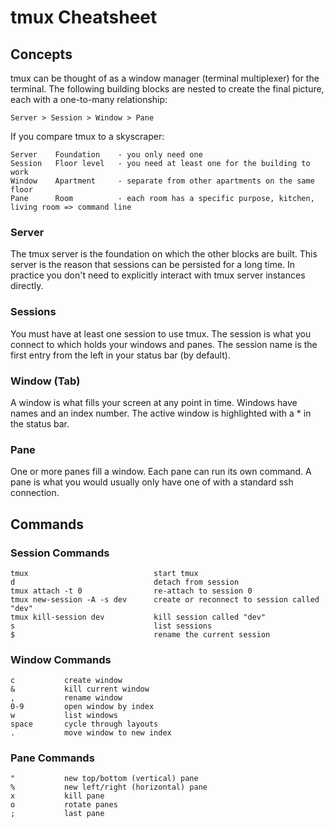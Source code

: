 # tmux Cheatsheet

## Concepts
tmux can be thought of as a window manager (terminal multiplexer) for the terminal. The following building blocks are nested to create the final picture, each with a one-to-many relationship:

    Server > Session > Window > Pane
    
If you compare tmux to a skyscraper:

    Server    Foundation    - you only need one
    Session   Floor level   - you need at least one for the building to work
    Window    Apartment     - separate from other apartments on the same floor
    Pane      Room          - each room has a specific purpose, kitchen, living room => command line

### Server
The tmux server is the foundation on which the other blocks are built. This server is the reason that sessions can be persisted for a long time. In practice you don't need to explicitly interact with tmux server instances directly.

### Sessions
You must have at least one session to use tmux. The session is what you connect to which holds your windows and panes. The session name is the first entry from the left in your status bar (by default).

### Window (Tab)
A window is what fills your screen at any point in time. Windows have names and an index number. The active window is highlighted with a * in the status bar.

### Pane
One or more panes fill a window. Each pane can run its own command. A pane is what you would usually only have one of with a standard ssh connection.

## Commands

### Session Commands

    tmux                            start tmux
    d                               detach from session
    tmux attach -t 0                re-attach to session 0
    tmux new-session -A -s dev      create or reconnect to session called "dev"
    tmux kill-session dev           kill session called "dev"
    s                               list sessions
    $                               rename the current session
    
### Window Commands

    c           create window
    &           kill current window
    ,           rename window
    0-9         open window by index
    w           list windows
    space       cycle through layouts
    .           move window to new index
    
### Pane Commands

    "           new top/bottom (vertical) pane
    %           new left/right (horizontal) pane
    x           kill pane
    o           rotate panes
    ;           last pane
